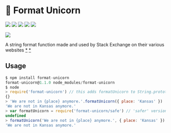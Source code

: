 # :rainbow: Format Unicorn

[![][build-img]][build]
[![][coverage-img]][coverage]
[![][dependencies-img]][dependencies]
[![][devdependencies-img]][devdependencies]
[![][module-img]][module]

[![][npm-img]][npm]

A string format function made and used by Stack Exchange on their various websites [*][meta] [*][so]

[build]:     https://travis-ci.org/tallesl/format-unicorn
[build-img]: https://travis-ci.org/tallesl/format-unicorn.png

[coverage]:     https://coveralls.io/r/tallesl/format-unicorn?branch=master
[coverage-img]: https://coveralls.io/repos/tallesl/format-unicorn/badge.png?branch=master

[dependencies]:     https://david-dm.org/tallesl/format-unicorn
[dependencies-img]: https://david-dm.org/tallesl/format-unicorn.png

[devdependencies]:     https://david-dm.org/tallesl/format-unicorn#info=devDependencies
[devdependencies-img]: https://david-dm.org/tallesl/format-unicorn/dev-status.png

[module]:     http://badge.fury.io/js/format-unicorn
[module-img]: https://badge.fury.io/js/format-unicorn.png

[npm]:     https://nodei.co/npm/format-unicorn
[npm-img]: https://nodei.co/npm/format-unicorn.png?mini=true

[meta]: http://meta.stackexchange.com/q/207128
[so]:   http://stackoverflow.com/a/18234317/1316620

## Usage

```javascript
$ npm install format-unicorn
format-unicorn@1.1.0 node_modules/format-unicorn
$ node
> require('format-unicorn') // this adds formatUnicorn to String.prototype
{}
> 'We are not in {place} anymore.'.formatUnicorn({ place: 'Kansas' })
'We are not in Kansas anymore.'
> var formatUnicorn = require('format-unicorn/safe') // 'safer' version if you don't wanna mess with String's prototype
undefined
> formatUnicorn('We are not in {place} anymore.', { place: 'Kansas' })
'We are not in Kansas anymore.'
```

